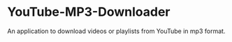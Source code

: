 # YouTube-MP3-Downloader
An application to download videos or playlists from YouTube in mp3 format.
